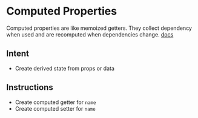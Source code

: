 # Computed Properties

Computed properties are like memoized getters. They collect dependency when used and are recomputed when dependencies change. [docs](https://vuejs.org/v2/guide/computed.html#Computed-Properties)

## Intent

- Create derived state from props or data

## Instructions

- Create computed getter for `name`
- Create computed setter for `name`
